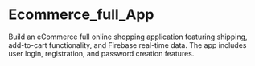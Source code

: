 # Ecommerce_full_App
Build an eCommerce full online shopping application featuring shipping, add-to-cart functionality, and Firebase real-time data. The app includes user login, registration, and password creation features.
